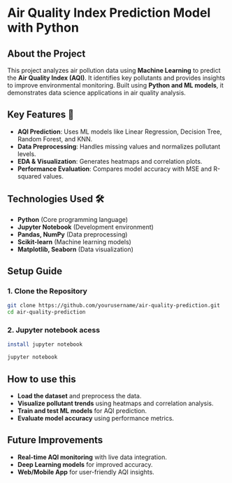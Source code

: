 # Air Quality Index Prediction Model with Python

## About the Project
This project analyzes air pollution data using **Machine Learning** to predict the **Air Quality Index (AQI)**. It identifies key pollutants and provides insights to improve environmental monitoring. Built using **Python and ML models**, it demonstrates data science applications in air quality analysis.

##  Key Features 🚀
- **AQI Prediction**: Uses ML models like Linear Regression, Decision Tree, Random Forest, and KNN.
- **Data Preprocessing**: Handles missing values and normalizes pollutant levels.
- **EDA & Visualization**: Generates heatmaps and correlation plots.
- **Performance Evaluation**: Compares model accuracy with MSE and R-squared values.

##  Technologies Used 🛠
- **Python** (Core programming language)
- **Jupyter Notebook** (Development environment)
- **Pandas, NumPy** (Data preprocessing)
- **Scikit-learn** (Machine learning models)
- **Matplotlib, Seaborn** (Data visualization)

##  Setup Guide

### 1. Clone the Repository
```bash
git clone https://github.com/yourusername/air-quality-prediction.git
cd air-quality-prediction
```

### 2. Jupyter notebook acess
```bash
install jupyter notebook

jupyter notebook
```
##  How to use this
- **Load the dataset** and preprocess the data.
- **Visualize pollutant trends** using heatmaps and correlation analysis.
- **Train and test ML models** for AQI prediction.
- **Evaluate model accuracy** using performance metrics.

##  Future Improvements
- **Real-time AQI monitoring** with live data integration.
- **Deep Learning models** for improved accuracy.
- **Web/Mobile App** for user-friendly AQI insights.
